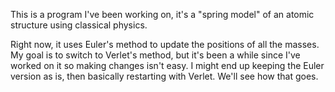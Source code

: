 This is a program I've been working on, it's a "spring model" of an atomic structure using classical physics. 

Right now, it uses Euler's method to update the positions of all the masses. My goal is to switch to Verlet's method, but it's been a while since I've worked on it so making changes isn't easy. I might end up keeping the Euler version as is, then basically restarting with Verlet. We'll see how that goes.
